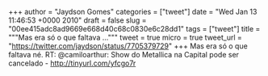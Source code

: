
+++
author = "Jaydson Gomes"
categories = ["tweet"]
date = "Wed Jan 13 11:46:53 +0000 2010"
draft = false
slug = "00ee415adc8ad9669e668d40c68c0830e6c28dd1"
tags = ["tweet"]
title = """Mas era só o que faltava ..."""
tweet = true
micro = true
tweet_url = "https://twitter.com/jaydson/status/7705379729"
+++
Mas era só o que faltava né. RT: @camiloarthur: Show do Metallica na Capital pode ser cancelado - http://tinyurl.com/yfcgo7r

